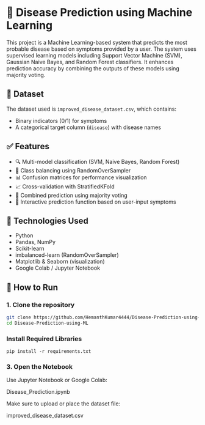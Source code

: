 # 🧠 Disease Prediction using Machine Learning

This project is a Machine Learning-based system that predicts the most probable disease based on symptoms provided by a user. The system uses supervised learning models including Support Vector Machine (SVM), Gaussian Naive Bayes, and Random Forest classifiers. It enhances prediction accuracy by combining the outputs of these models using majority voting.


## 📂 Dataset

The dataset used is `improved_disease_dataset.csv`, which contains:
- Binary indicators (0/1) for symptoms
- A categorical target column (`disease`) with disease names


## ✅ Features

- 🔍 Multi-model classification (SVM, Naive Bayes, Random Forest)
- 🟰 Class balancing using RandomOverSampler
- 📊 Confusion matrices for performance visualization
- 📈 Cross-validation with StratifiedKFold
- 🧠 Combined prediction using majority voting
- 🧪 Interactive prediction function based on user-input symptoms


## 🔧 Technologies Used

- Python
- Pandas, NumPy
- Scikit-learn
- imbalanced-learn (RandomOverSampler)
- Matplotlib & Seaborn (visualization)
- Google Colab / Jupyter Notebook


## 🚀 How to Run

### 1. Clone the repository

```bash
git clone https://github.com/HemanthKumar4444/Disease-Prediction-using-ML.git
cd Disease-Prediction-using-ML
```

### Install Required Libraries
```
pip install -r requirements.txt
```

### 3. Open the Notebook
Use Jupyter Notebook or Google Colab:

Disease_Prediction.ipynb

Make sure to upload or place the dataset file:

improved_disease_dataset.csv
